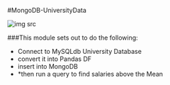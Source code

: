 #MongoDB-UniversityData

![img src](http://nop4you.com/content/images/thumbs/0001494_search-engine-powered-by-mongodb.jpeg)

###This module sets out to do the following:
* Connect to MySQLdb University Database
* convert it into Pandas DF
* insert into MongoDB
* *then run a query to find salaries above the Mean
